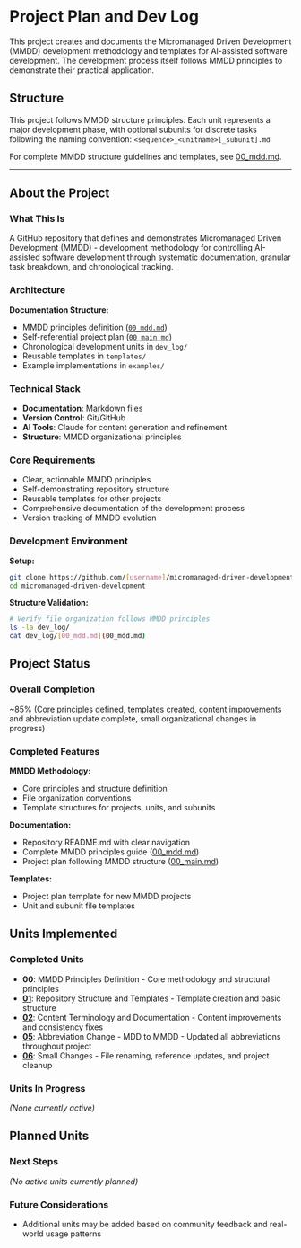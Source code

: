 # Project Plan and Dev Log

This project creates and documents the Micromanaged Driven Development (MMDD) development methodology and templates for AI-assisted software development. The development process itself follows MMDD principles to demonstrate their practical application.

## Structure

This project follows MMDD structure principles. Each unit represents a major development phase, with optional subunits for discrete tasks following the naming convention: `<sequence>_<unitname>[_subunit].md`

For complete MMDD structure guidelines and templates, see [00_mdd.md](00_mdd.md#structure).

---

## About the Project

### What This Is

A GitHub repository that defines and demonstrates Micromanaged Driven Development (MMDD) - development methodology for controlling AI-assisted software development through systematic documentation, granular task breakdown, and chronological tracking.

### Architecture

**Documentation Structure:**
- MMDD principles definition ([`00_mdd.md`](00_mdd.md))
- Self-referential project plan ([`00_main.md`](00_main.md))
- Chronological development units in `dev_log/`
- Reusable templates in `templates/`
- Example implementations in `examples/`

### Technical Stack

- **Documentation**: Markdown files
- **Version Control**: Git/GitHub
- **AI Tools**: Claude for content generation and refinement
- **Structure**: MMDD organizational principles

### Core Requirements

- Clear, actionable MMDD principles
- Self-demonstrating repository structure
- Reusable templates for other projects
- Comprehensive documentation of the development process
- Version tracking of MMDD evolution

### Development Environment

**Setup:**
```bash
git clone https://github.com/[username]/micromanaged-driven-development
cd micromanaged-driven-development
```

**Structure Validation:**
```bash
# Verify file organization follows MMDD principles
ls -la dev_log/
cat dev_log/[00_mdd.md](00_mdd.md)
```

## Project Status

### Overall Completion

~85% (Core principles defined, templates created, content improvements and abbreviation update complete, small organizational changes in progress)

### Completed Features

**MMDD Methodology:**
- Core principles and structure definition
- File organization conventions
- Template structures for projects, units, and subunits

**Documentation:**
- Repository README.md with clear navigation
- Complete MMDD principles guide ([00_mdd.md](00_mdd.md))
- Project plan following MMDD structure ([00_main.md](00_main.md))

**Templates:**
- Project plan template for new MMDD projects
- Unit and subunit file templates

## Units Implemented

### Completed Units

* **00**: MMDD Principles Definition - Core methodology and structural principles
* **[01](01_repository.md)**: Repository Structure and Templates - Template creation and basic structure
* **[02](02_content.md)**: Content Terminology and Documentation - Content improvements and consistency fixes
* **[05](05_mmdd.md)**: Abbreviation Change - MDD to MMDD - Updated all abbreviations throughout project
* **[06](06_smallchanges.md)**: Small Changes - File renaming, reference updates, and project cleanup

### Units In Progress

*(None currently active)*

## Planned Units

### Next Steps

*(No active units currently planned)*

### Future Considerations

* Additional units may be added based on community feedback and real-world usage patterns